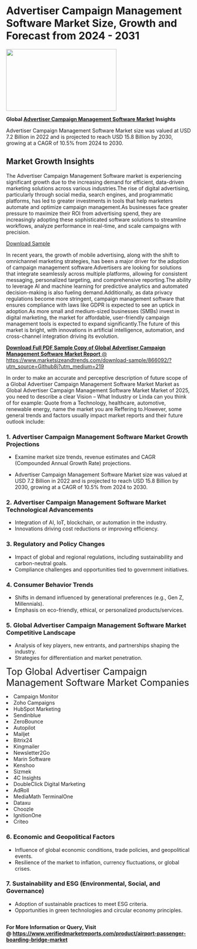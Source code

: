 <H1>Advertiser Campaign Management Software Market Size, Growth and Forecast from 2024 - 2031</H1><img class="aligncenter size-medium wp-image-584254" src="https://thirdeyenews.in/wp-content/uploads/2024/09/Global-Market-Research-300x168.jpeg" alt="" width="300" height="168" /><p><strong>Global&nbsp;<a href="https://www.marketsizeandtrends.com/download-sample/866092/?utm_source=Github8j?utm_medium=219">Advertiser Campaign Management Software Market</a> Insights</strong></p><p>Advertiser Campaign Management Software Market size was valued at USD 7.2 Billion in 2022 and is projected to reach USD 15.8 Billion by 2030, growing at a CAGR of 10.5% from 2024 to 2030.</p><p><h2>Market Growth Insights</h2> <p>The Advertiser Campaign Management Software market is experiencing significant growth due to the increasing demand for efficient, data-driven marketing solutions across various industries.The rise of digital advertising, particularly through social media, search engines, and programmatic platforms, has led to greater investments in tools that help marketers automate and optimize campaign management.As businesses face greater pressure to maximize their ROI from advertising spend, they are increasingly adopting these sophisticated software solutions to streamline workflows, analyze performance in real-time, and scale campaigns with precision.</p> <p><a href="download_sample_link">Download Sample</a></p> <p>In recent years, the growth of mobile advertising, along with the shift to omnichannel marketing strategies, has been a major driver for the adoption of campaign management software.Advertisers are looking for solutions that integrate seamlessly across multiple platforms, allowing for consistent messaging, personalized targeting, and comprehensive reporting.The ability to leverage AI and machine learning for predictive analytics and automated decision-making is also fueling demand.Additionally, as data privacy regulations become more stringent, campaign management software that ensures compliance with laws like GDPR is expected to see an uptick in adoption.As more small and medium-sized businesses (SMBs) invest in digital marketing, the market for affordable, user-friendly campaign management tools is expected to expand significantly.The future of this market is bright, with innovations in artificial intelligence, automation, and cross-channel integration driving its evolution.</p> <p><a href="get_more_link"></p><p><span class=""><strong>Download Full PDF Sample Copy of Global Advertiser Campaign Management Software Market Report</strong> @ <a href="https://www.marketsizeandtrends.com/download-sample/866092/?utm_source=Github8j?utm_medium=219" target="_blank">https://www.marketsizeandtrends.com/download-sample/866092/?utm_source=Github8j?utm_medium=219</a></span></p><p>In order to make an accurate and perceptive description of future scope of a Global&nbsp;Advertiser Campaign Management Software Market Market as Global&nbsp;Advertiser Campaign Management Software Market Market of 2025, you need to describe a clear Vision &ndash; What Industry or Linda can you think of for example: Quote from a Technology, healthcare, automotive, renewable energy, name the market you are Reffering to.However, some general trends and factors usually impact market reports and their future outlook include:</p><h3>1.&nbsp;<strong>Advertiser Campaign Management Software Market Growth Projections</strong></h3><ul><li>Examine market size trends, revenue estimates and CAGR (Compounded Annual Growth Rate) projections.</li><li><p>Advertiser Campaign Management Software Market size was valued at USD 7.2 Billion in 2022 and is projected to reach USD 15.8 Billion by 2030, growing at a CAGR of 10.5% from 2024 to 2030.</p></li></ul><h3>2.&nbsp;<strong>Advertiser Campaign Management Software Market Technological Advancements</strong></h3><ul><li>Integration of AI, IoT, blockchain, or automation in the industry.</li><li>Innovations driving cost reductions or improving efficiency.</li></ul><h3>3.&nbsp;<strong>Regulatory and Policy Changes</strong></h3><ul><li>Impact of global and regional regulations, including sustainability and carbon-neutral goals.</li><li>Compliance challenges and opportunities tied to government initiatives.</li></ul><h3>4.&nbsp;<strong>Consumer Behavior Trends</strong></h3><ul><li>Shifts in demand influenced by generational preferences (e.g., Gen Z, Millennials).</li><li>Emphasis on eco-friendly, ethical, or personalized products/services.</li></ul><h3>5.&nbsp;<strong>Global Advertiser Campaign Management Software Market Competitive Landscape</strong></h3><ul><li>Analysis of key players, new entrants, and partnerships shaping the industry.</li><li>Strategies for differentiation and market penetration.</li></ul><p data-pm-slice="1 1 []"><span style="color: inherit; font-family: inherit; font-size: 25px;">Top Global Advertiser Campaign Management Software Market Companies</span></p><div class="" data-test-id=""><p><li>Campaign Monitor</li><li> Zoho Campaigns</li><li> HubSpot Marketing</li><li> Sendinblue</li><li> ZeroBounce</li><li> Autopilot</li><li> Mailjet</li><li> Bitrix24</li><li> Kingmailer</li><li> Newsletter2Go</li><li> Marin Software</li><li> Kenshoo</li><li> Sizmek</li><li> 4C Insights</li><li> DoubleClick Digital Marketing</li><li> AdRoll</li><li> MediaMath TerminalOne</li><li> Dataxu</li><li> Choozle</li><li> IgnitionOne</li><li> Criteo</li></p></div><h3>6.&nbsp;<strong>Economic and Geopolitical Factors</strong></h3><ul><li>Influence of global economic conditions, trade policies, and geopolitical events.</li><li>Resilience of the market to inflation, currency fluctuations, or global crises.</li></ul><h3>7.&nbsp;<strong>Sustainability and ESG (Environmental, Social, and Governance)</strong></h3><ul><li>Adoption of sustainable practices to meet ESG criteria.</li><li>Opportunities in green technologies and circular economy principles.</li></ul><h2><strong style="font-size: 14px;">For More Information or Query, Visit @&nbsp;</strong><a style="background-color: #ffffff; font-size: 14px;" href="https://www.marketsizeandtrends.com/report/advertiser-campaign-management-software-market/" target="_blank">https://www.verifiedmarketreports.com/product/airport-passenger-boarding-bridge-market</a></h2>
